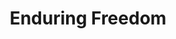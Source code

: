 ---
pid: CH809
title: Enduring Freedom
location_transcription: Broad + Walnut
zipcode: 
outside_phl: 
neighborhood: 
age: '19'
age_range: 13-19
instagram: 
image_file_name: CH_809.jpg
proposal_transcription: |-
  3.14
  Family Endures everything
topic: Family,Freedom
topic_summary: 0, 0
type: Image
keywords_other: 
credit: Robert B Wallinbit
image_labels: 
twitter: 
facebook: 
permalink: "/monuments/ch809/"
layout: item-page
---